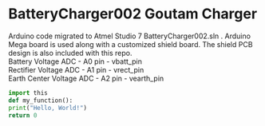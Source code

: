 # BatteryCharger002 Goutam Charger
Arduino code migrated to Atmel Studio 7 BatteryCharger002.sln . Arduino Mega board is used along with a customized shield board. 
The shield PCB design is also included with this repo.<br>
Battery Voltage ADC - A0 pin - vbatt_pin<br>
Rectifier Voltage ADC - A1 pin - vrect_pin<br>
Earth Center Voltage ADC - A2 pin - vearth_pin<br>
```python
import this
def my_function():
print("Hello, World!")
return 0
```
